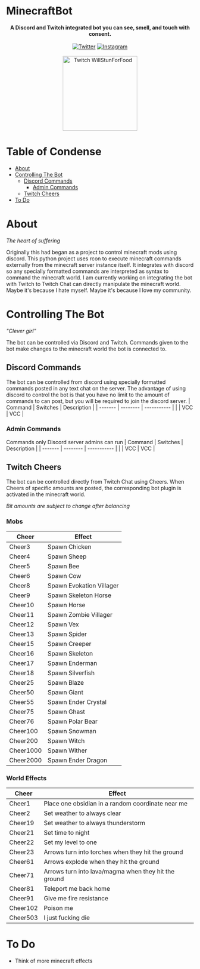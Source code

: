 # MinecraftBot
<p align="center">
  <b>A Discord and Twitch integrated bot you can see, smell, and touch with consent.</b>
  <br><br>
  <a href="https://twitter.com/intent/follow?screen_name=jcmkyoutube"><img src="https://img.shields.io/twitter/follow/jcmkyoutube?style=social&logo=twitter" alt="Twitter"></a>
  <a href="https://www.instagram.com/just.call.me.koko"><img src="https://img.shields.io/badge/Follow%20Me-Instagram-orange" alt="Instagram"/></a>
  <br><br>
  <a href="https://www.twitch.tv/willstunforfood"><img src="https://assets.stickpng.com/images/580b57fcd9996e24bc43c540.png" alt="Twitch WillStunForFood" width="200"></a>
</p>
 
# Table of Condense
- [About](#about)
- [Controlling The Bot](#controlling-the-bot)
  - [Discord Commands](#discord-commands)
    - [Admin Commands](#admin-commands)
  - [Twitch Cheers](#twitch-cheers)
- [To Do](#to-do)

# About
*The heart of suffering*

Originally this had began as a project to control minecraft mods using discord. This python project uses rcon to execute minecraft commands externally from the minecraft server instance itself. It integrates with discord so any specially formatted commands are interpreted as syntax to command the minecraft world. I am currently working on integrating the bot with Twitch to Twitch Chat can directly manipulate the minecraft world. Maybe it's because I hate myself. Maybe it's because I love my community.

# Controlling The Bot
*"Clever girl"*

The bot can be controlled via Discord and Twitch. Commands given to the bot make changes to the minecraft world the bot is connected to.

## Discord Commands
The bot can be controlled from discord using specially formatted commands posted in any text chat on the server. The advantage of using discord to control the bot is that you have no limit to the amount of commands to can post, but you will be required to join the discord server.
| Command | Switches | Description |
| ------- | -------- | ----------- |
|         | VCC      | VCC         |

### Admin Commands
Commands only Discord server admins can run
| Command | Switches | Description |
| ------- | -------- | ----------- |
|         | VCC      | VCC         |

## Twitch Cheers
The bot can be controlled directly from Twitch Chat using Cheers. When Cheers of specific amounts are posted, the corresponding bot plugin is activated in the minecraft world.

*Bit amounts are subject to change after balancing*
### Mobs
| Cheer | Effect |
| ----- | ------ |
| Cheer3 | Spawn Chicken |
| Cheer4 | Spawn Sheep |
| Cheer5 | Spawn Bee |
| Cheer6 | Spawn Cow |
| Cheer8 | Spawn Evokation Villager |
| Cheer9 | Spawn Skeleton Horse |
| Cheer10 | Spawn Horse |
| Cheer11 | Spawn Zombie Villager |
| Cheer12 | Spawn Vex |
| Cheer13 | Spawn Spider |
| Cheer15 | Spawn Creeper |
| Cheer16 | Spawn Skeleton |
| Cheer17 | Spawn Enderman |
| Cheer18 | Spawn Silverfish |
| Cheer25 | Spawn Blaze |
| Cheer50 | Spawn Giant |
| Cheer55 | Spawn Ender Crystal |
| Cheer75 | Spawn Ghast |
| Cheer76 | Spawn Polar Bear |
| Cheer100 | Spawn Snowman |
| Cheer200 | Spawn Witch |
| Cheer1000 | Spawn Wither |
| Cheer2000 | Spawn Ender Dragon |

### World Effects
| Cheer | Effect |
| ----- | ------ |
| Cheer1  | Place one obsidian in a random coordinate near me |
| Cheer2  | Set weather to always clear |
| Cheer19 | Set weather to always thunderstorm |
| Cheer21 | Set time to night |
| Cheer22 | Set my level to one |
| Cheer23 | Arrows turn into torches when they hit the ground|
| Cheer61 | Arrows explode when they hit the ground |
| Cheer71 | Arrows turn into lava/magma when they hit the ground |
| Cheer81 | Teleport me back home |
| Cheer91 | Give me fire resistance |
| Cheer102 | Poison me |
| Cheer503 | I just fucking die |

# To Do
- Think of more minecraft effects
